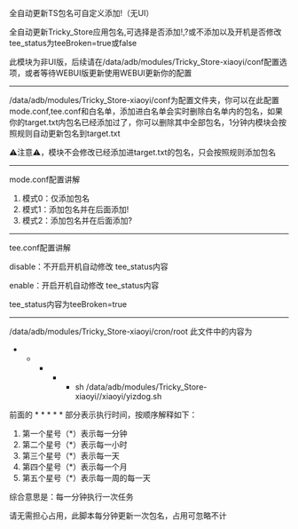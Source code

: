 全自动更新TS包名可自定义添加!（无UI）

全自动更新Tricky_Store应用包名,可选择是否添加!,?或不添加以及开机是否修改tee_status为teeBroken=true或false

此模块为非UI版，后续请在/data/adb/modules/Tricky_Store-xiaoyi/conf配置选项，或者等待WEBUI版更新使用WEBUI更新你的配置
********************************************
/data/adb/modules/Tricky_Store-xiaoyi/conf为配置文件夹，你可以在此配置mode.conf,tee.conf和白名单，添加进白名单会实时删除白名单内的包名，如果你的target.txt内包名已经添加过了，你可以删除其中全部包名，1分钟内模块会按照规则自动更新包名到target.txt

⚠️注意⚠️，模块不会修改已经添加进target.txt的包名，只会按照规则添加包名
********************************************
mode.conf配置讲解

1. 模式0：仅添加包名
2. 模式1：添加包名并在后面添加!
3. 模式2：添加包名并在后面添加?
********************************************
tee.conf配置讲解

disable：不开启开机自动修改 tee_status内容

enable：开启开机自动修改 tee_status内容

tee_status内容为teeBroken=true

********************************************
/data/adb/modules/Tricky_Store-xiaoyi/cron/root
此文件中的内容为
* * * * * sh /data/adb/modules/Tricky_Store-xiaoyi//xiaoyi/yizdog.sh

前面的 * * * * * 部分表示执行时间，按顺序解释如下：

1. 第一个星号（*）表示每一分钟
2. 第二个星号（*）表示每一小时
3. 第三个星号（*）表示每一天
4. 第四个星号（*）表示每一个月
5. 第五个星号（*）表示每一周的每一天

综合意思是：每一分钟执行一次任务

请无需担心占用，此脚本每分钟更新一次包名，占用可忽略不计
